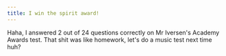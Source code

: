 ```yaml
---
title: I win the spirit award!
---
```


Haha, I answered 2 out of 24 questions correctly on Mr Iversen's Academy
Awards test. That shit was like homework, let's do a music test next time huh?
